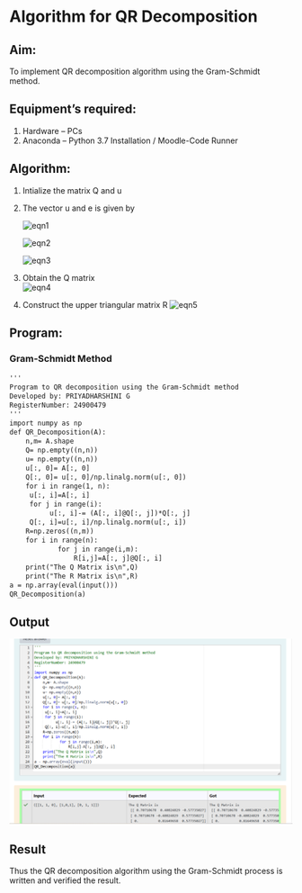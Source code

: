 # Algorithm for QR Decomposition
## Aim:
To implement QR decomposition algorithm using the Gram-Schmidt method.
## Equipment’s required:
1.	Hardware – PCs
2.	Anaconda – Python 3.7 Installation / Moodle-Code Runner
## Algorithm:
1.	Intialize the matrix Q and u
2.	The vector u and e is given by

    ![eqn1](./ex4.jpg)

    ![eqn2](./ex6.jpg)

    ![eqn3](./ex3.jpg)

3.	Obtain the Q matrix   
    ![eqn4](./ex1.jpg)
4.	Construct the upper triangular matrix R
    ![eqn5](./ex2.jpg)



## Program:
### Gram-Schmidt Method
```
''' 
Program to QR decomposition using the Gram-Schmidt method
Developed by: PRIYADHARSHINI G
RegisterNumber: 24900479
'''
import numpy as np
def QR_Decomposition(A):
    n,m= A.shape
    Q= np.empty((n,n))
    u= np.empty((n,n))
    u[:, 0]= A[:, 0]
    Q[:, 0]= u[:, 0]/np.linalg.norm(u[:, 0])
    for i in range(1, n):
     u[:, i]=A[:, i]
     for j in range(i):
          u[:, i]-= (A[:, i]@Q[:, j])*Q[:, j]
     Q[:, i]=u[:, i]/np.linalg.norm(u[:, i])
    R=np.zeros((n,m))
    for i in range(n):
            for j in range(i,m):
                R[i,j]=A[:, j]@Q[:, i]
    print("The Q Matrix is\n",Q)
    print("The R Matrix is\n",R)
a = np.array(eval(input()))
QR_Decomposition(a)

```

## Output

![alt text](<Screenshot 2024-12-08 151828.png>)


## Result
Thus the QR decomposition algorithm using the Gram-Schmidt process is written and verified the result.